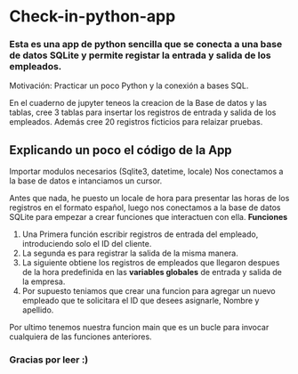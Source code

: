 # Check-in-python-app

### Esta es una app de python sencilla que se conecta a una base de datos SQLite y permite registar la entrada y salida de los empleados.

Motivación: Practicar un poco Python y la conexión a bases SQL.

En el cuaderno de jupyter teneos la creacion de la Base de datos y las tablas, cree 3 tablas para insertar los registros de entrada y salida de los empleados. Además cree 20 registros ficticios para relaizar pruebas.

## Explicando un poco el código de la App

Importar modulos necesarios (Sqlite3, datetime, locale)
Nos conectamos a la base de datos e intanciamos un cursor.

Antes que nada, he puesto un locale de hora para presentar las horas de los registros en el formato español, luego nos conectamos a la base de datos SQLite para empezar a crear funciones que interactuen con ella.
**Funciones**
1. Una Primera función escribir registros de entrada del empleado, introduciendo solo el ID del cliente.
2. La segunda es para registrar la salida de la misma manera.
3. La siguiente obtiene los registros de empleados que llegaron despues de la hora predefinida en las **variables globales** de entrada y salida de la empresa.
4. Por supuesto teniamos que crear una funcion para agregar un nuevo empleado que te solicitara el ID que desees asignarle, Nombre y apellido.

Por ultimo tenemos nuestra funcion main que es un bucle para invocar cualquiera de las funciones anteriores.


### Gracias por leer :) 
